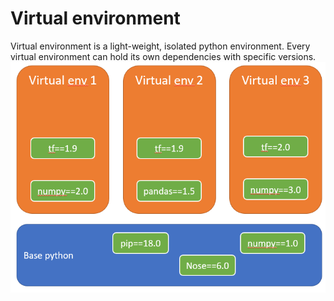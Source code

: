 # Virtual environment
Virtual environment is a light-weight, isolated python environment.
Every virtual environment can hold its own dependencies with specific versions.
![](/images/p21-venv.PNG)
<!--stackedit_data:
eyJoaXN0b3J5IjpbLTc2MDk2ODA4NywxNDUzNTc4NjM0LC0xMT
AyNDQ4OTc1LDE5NDIwNDA5NDldfQ==
-->